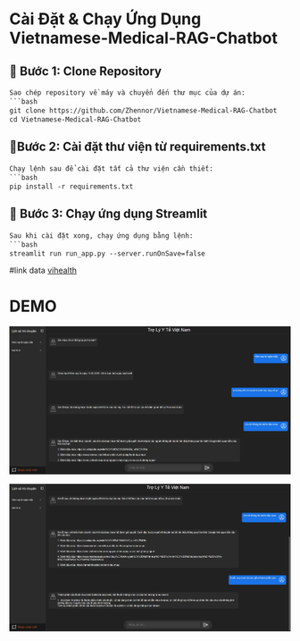 # Cài Đặt & Chạy Ứng Dụng Vietnamese-Medical-RAG-Chatbot

## 📌 Bước 1: Clone Repository
    Sao chép repository về máy và chuyển đến thư mục của dự án:
    ```bash
    git clone https://github.com/Zhennor/Vietnamese-Medical-RAG-Chatbot
    cd Vietnamese-Medical-RAG-Chatbot

## 📌Bước 2: Cài đặt thư viện từ requirements.txt
    Chạy lệnh sau để cài đặt tất cả thư viện cần thiết:
    ```bash
    pip install -r requirements.txt
## 📌 Bước 3: Chạy ứng dụng Streamlit
    Sau khi cài đặt xong, chạy ứng dụng bằng lệnh:
    ```bash
    streamlit run run_app.py --server.runOnSave=false

#link data [vihealth](https://huggingface.co/datasets/itdainb/VIETNAMESE_RAG)


# DEMO

![Logo](image/demo1.jpeg)

![Logo2](image/demo2.jpeg)



